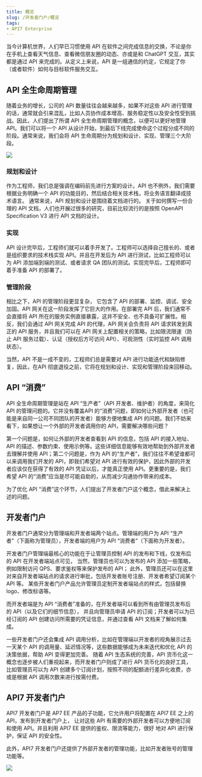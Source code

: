 ```yaml
---
title: 概览
slug: /开发者门户/概览
tags:
- API7 Enterprise
---
```


当今计算机世界，人们早已习惯使用 API 在软件之间完成信息的交换，不论是你在手机上查看天气信息、查看微信朋友圈的动态、亦或是和 ChatGPT 交互，其实都是通过 API 来完成的。从定义上来说，API 是一组通信的约定，它规定了你（或者软件）如何与目标软件服务交互。

## API 全生命周期管理

随着业务的增长，公司的 API 数量往往会越来越多，如果不对这些 API 进行管理的话，通常就会引来混乱，比如人员协作成本增高、服务稳定性以及安全性受到挑战。因此，人们提出了所谓 API 全生命周期管理的概念，以便可以更好地管理 API。我们可以将一个 API 从设计开始，到最后下线完成使命这个过程分成不同的阶段。通常来说，我们会将 API 生命周期分为规划和设计、实现、管理三个大阶段。

![](https://static.apiseven.com/uploads/2023/02/24/JKTjbMlq_api-full-lifecycle-simple.PNG)

### 规划和设计

作为工程师，我们总是强调在编码前先进行方案的设计。API 也不例外，我们需要根据业务明确一个 API 的功能目的，然后结合相关技术栈，将业务语言翻译成技术语言。
通常来说，API 规划和设计是围绕着文档进行的。 关于如何撰写一份合理的 API 文档，人们也开展过很多的研究，目前比较流行的是按照 OpenAPI Specification V3 进行 API 文档的设计。

### 实现

API 设计完毕后，工程师们就可以着手开发了。工程师可以选择自己擅长的、或者是组织要求的技术栈实现 API。并且在开发后为 API 进行测试，比如工程师可以为 API 添加端到端的测试、或者请求 QA 团队的测试。实现完毕后，工程师即可着手准备 API 的部署了。

### 管理阶段

相比之下，API 的管理阶段更显复杂， 它包含了 API 的部署、监控、调试、安全加固。API 网关在这一阶段发挥了它巨大的作用。在部署完 API 后，我们通常不会直接将 API 所在的服务实例直接暴露，这并不安全、也不具备可扩展性。相反，我们会通过 API 网关完成 API 的代理，API 网关会负责将 API 请求转发到真正的 API 服务，并且我们可以在 API 网关上配置相关的策略，比如限流限速（防止 API 服务过载）、认证（授权后方可访问 API）、可观测性（实时监控 API 调用状态）。

当然，API 不是一成不变的，工程师们总是需要对 API 进行功能迭代和缺陷修复，因此，在API 彻底退役之前，它将在规划和设计、实现和管理阶段来回移动。

## API “消费”

API 全生命周期管理是站在 API “生产者”（API 开发者、维护者）的角度，来简化 API 的管理问题的。它并没有覆盖API 的“消费”问题，即如何让外部开发者（也可能是来自同一公司不同团队的开发者）能够方便地集成 API 的问题。我们不妨来看下，如果想让一个外部的开发者调用你的 API，需要解决哪些问题？

第一个问题是，如何让外部的开发者查看到 API 的信息，包括 API 的接入地址、API 的描述、参数约束、使用示例等。这些详细信息能够有效地帮助到外部开发者去理解并使用 API；第二个问题是，作为 API 的“生产者”，我们往往不希望谁都可以来调用我们开发的 API，即我们希望对 API 进行有效的保护，因此外部的开发者应该仅在获得了有效的 API 凭证以后，才能真正使用 API。更重要的是，我们希望 API 的“消费”应当是尽可能自助的，从而减少沟通协作带来的成本。

为了优化 API “消费”这个环节，人们提出了开发者门户这个概念，借此来解决上述的问题。

## 开发者门户

开发者门户通常分为管理端和开发者端两个站点。管理端的用户为 API “生产者”（下面称为管理员），开发者端的用户为 API “消费者”（下面称为开发者）。

开发者门户管理端最核心的功能在于让管理员控制 API 的发布和下线，仅发布后的 API 在开发者端站点可见，
当然，管理员也可以为发布的 API 添加一些策略，例如限制访问 QPS、要求鉴权等来保护发布的 API；
此外，管理员还可以在这里对来自开发者端站点的请求进行审批，包括开发者账号注册、开发者希望订阅某个 API 等。
某些开发者门户产品允许管理员定制开发者端站点的样式，包括替换 logo、修改标语等。

而开发者端是为 API “消费者”准备的，在开发者端可以看到所有由管理员发布后的 API（以及它们的细节信息），
并且向管理员申请 API 的订阅；开发者可以为已经订阅的 API 创建访问所需要的凭证信息，并通过查看 API 文档来了解如何集成。

一些开发者门户还会集成 API 调用分析，比如在管理端以开发者的视角展示过去一天某个 API 的调用量、延迟情况等，这些数据能够成为未来迭代和优化 API 的决策依据，帮助 API 变得更加完善。
随着 API 生态系统的完善，API 货币化这一概念也逐步被人们重视起来，而开发者门户则成了进行 API 货币化的良好工具，比如管理员可以为 API 创建多个订阅计划，按照不同的配额进行差异化收费，亦或是根据 API 调用次数来进行按需付费。

## API7 开发者门户

API7 开发者门户是 AP7 EE 产品的子功能，它允许用户将配置在 API7 EE 之上的 API，发布到开发者门户上，
让对这些 API 有需要的外部开发者可以方便地订阅和使用 API。并且利用 API7 EE 提供的鉴权、限流等能力，很好
地对 API 进行保护，保证 API 的安全性。

此外，API7 开发者门户还提供了外部开发者的管理功能，比如开发者账号的管理功能等。

![](https://static.apiseven.com/uploads/2023/02/24/tXODVC03_api7-devportal.PNG)
